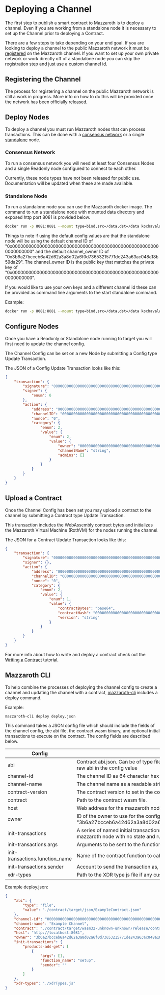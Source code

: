 # Deploying a Channel

The first step to publish a smart contract to Mazzaroth is
to deploy a channel. Even if you are working from a standalone
node it is necessary to set up the Channel prior to
deploying a Contract.

There are a few steps to take depending on your end goal. If you are
looking to deploy a channel to the public Mazzaroth network it must
be [registered](#Registering-the-Channel) on the Mazzaroth channel.
If you want to set up your own private network or work directly off
of a standalone node you can skip the registration step and just use
a custom channel id.

## Registering the Channel

The process for registering a channel on the public Mazzaroth network is
still a work in progress. More info on how to do this will be provided
once the network has been officially released.

## Deploy Nodes

To deploy a channel you must run Mazzaroth nodes that can process transactions.
This can be done with a [consensus network](#Consensus-Network)
or a single [standalone](#Standalone-Node) node.

### Consensus Network

To run a consensus network you will need at least four Consensus Nodes
and a single Readonly node configured to connect to each other.

Currently, these node types have not been released for public use.
Documentation will be updated when these are made available.

### Standalone Node

To run a standalone node you can use the Mazzaroth docker image.
The command to run a standalone node with mounted data directory
and exposed http port 8081 is provided below.

```Bash
docker run -p 8081:8081 --mount type=bind,src=/data,dst=/data kochavalabs/mazzaroth:latest start standalone
```

Things to note if using the default config values are that the standalone node will
be using the default channel ID of "0x0000000000000000000000000000000000000000000000000000000000000000"
and the default channel_owner ID of "0x3b6a27bcceb6a42d62a3a8d02a6f0d73653215771de243a63ac048a18b59da29".
The channel_owner ID is the public key that matches the private key of "0x0000000000000000000000000000000000000000000000000000000000000000".

If you would like to use your own keys and a different channel id these
can be provided as command line arguments to the start standalone command.

Example:

```Bash
docker run -p 8081:8081 --mount type=bind,src=/data,dst=/data kochavalabs/mazzaroth:latest start standalone --channel_id 0x0000000000000000000000000000000000000000000000000000000000000000 --channel_owner 0x3b6a27bcceb6a42d62a3a8d02a6f0d73653215771de243a63ac048a18b59da29
```

## Configure Nodes

Once you have a Readonly or Standalone node running to target you will
first need to update the channel config.

The Channel Config can be set on a new Node by submitting a
Config type Update Transaction.

The JSON of a Config Update Transaction looks like this:

```JSON
{
    "transaction": {
        "signature": "00000000000000000000000000000000000000000000000000000000000000000000000000000000000000000000000000000000000000000000000000000000",
        "signer": {
            "enum": 0
        },
        "action": {
            "address": "0000000000000000000000000000000000000000000000000000000000000000",
            "channelID": "0000000000000000000000000000000000000000000000000000000000000000",
            "nonce": "0",
            "category": {
                "enum": 2,
                "value": {
                    "enum": 2,
                    "value": {
                        "owner": "0000000000000000000000000000000000000000000000000000000000000000",
                        "channelName": "string",
                        "admins": []
                    }
                }
            }
        }
    }
}
```

## Upload a Contract

Once the Channel Config has been set you may upload
a contract to the channel by submitting a Contract type Update Transaction.

This transaction includes the WebAssembly contract bytes and initializes the
Mazzaroth Virtual Machine (RothVM) for the nodes running the channel.

The JSON for a Contract Update Transaction looks like this:

```JSON
{
    "transaction": {
        "signature": "00000000000000000000000000000000000000000000000000000000000000000000000000000000000000000000000000000000000000000000000000000000",
        "signer": {},
        "action": {
            "address": "0000000000000000000000000000000000000000000000000000000000000000",
            "channelID": "0000000000000000000000000000000000000000000000000000000000000000",
            "nonce": "0",
            "category": {
                "enum": 2,
                "value": {
                    "enum": 1,
                    "value": {
                        "contractBytes": "base64",
                        "contractHash": "0000000000000000000000000000000000000000000000000000000000000000",
                        "version": "string"
                    }
                }
            }
        }
    }
}
```

For more info about how to write and deploy a contract check out the
[Writing a Contract](https://mazzaroth.io/docs/7-Tutorials/2-Writing_a_Contract.md)
tutorial.

## Mazzaroth CLI

To help combine the processes of deploying the channel config to create a channel
and updating the channel with a contract, [mazzaroth-cli](https://github.com/kochavalabs/mazzaroth-cli)
includes a deploy command.

Example:

```Bash
mazzaroth-cli deploy deploy.json
```

This command takes a JSON config file which should include the fields of the
channel config, the abi file, the contract wasm binary, and optional initial
transactions to execute on the contract. The config fields are described below.

| Config | Description |
| ------- | ----------- |
| abi | Contract abi.json. Can be of type file (specify a json file) or config where you put the raw abi in the config value |
| channel-id | The channel ID as 64 character hex string. Default: "0".repeat(64) |
| channel-name | The channel name as a readable string. Default: "" |
| contract-version | The contract version to set in the contract update. Default: "0.1" |
| contract | Path to the contract wasm file. |
| host | Web address for the mazzaroth node. Default: localhost:8081 |
| owner | ID of the owner to use for the config and contract update transactions. Default: "3b6a27bcceb6a42d62a3a8d02a6f0d73653215771de243a63ac048a18b59da29" |
| init-transactions | A series of named initial transactions to execute, each test set starts with a fresh mazzaroth node with no state and runs the specified transactions. |
| init-transactions.args | Arguments to be sent to the function. Translated directly to transaction parameters |
| init-transactions.function_name | Name of the contract function to call. |
| init-transactions.sender | Account to send the transaction as, 64 character hex string. Default: "0".repeat(64) |
| xdr-types | Path to the XDR type js file if any custom types are being used. |

Example deploy.json:

```JSON
{
    "abi": {
        "type": "file",
        "value": "./contract/target/json/ExampleContract.json"
    },
    "channel-id": "0000000000000000000000000000000000000000000000000000000000000000",
    "channel-name": "Example Channel",
    "contract": "./contract/target/wasm32-unknown-unknown/release/contract.wasm",
    "host": "http://localhost:8081",
    "owner": "3b6a27bcceb6a42d62a3a8d02a6f0d73653215771de243a63ac048a18b59da29",
    "init-transactions": {
        "products-add-get": [
            {
                "args": [],
                "function_name": "setup",
                "sender": ""
            }
        ]
    },
    "xdr-types": "./xdrTypes.js"
}
```
